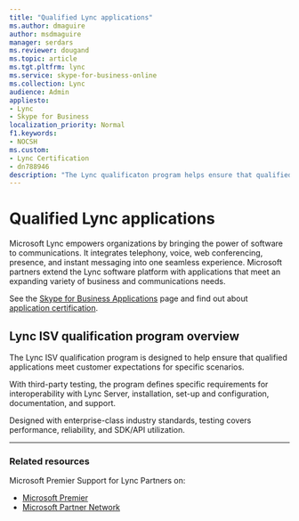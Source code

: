 ```yaml
---
title: "Qualified Lync applications"
ms.author: dmaguire
author: msdmaguire
manager: serdars
ms.reviewer: dougand
ms.topic: article
ms.tgt.pltfrm: lync
ms.service: skype-for-business-online
ms.collection: Lync
audience: Admin
appliesto:
- Lync
- Skype for Business
localization_priority: Normal
f1.keywords:
- NOCSH
ms.custom:
- Lync Certification
- dn788946
description: "The Lync qualificaton program helps ensure that qualified applications meet customer expectations for specific scenarios"
---
```


# Qualified Lync applications
Microsoft Lync empowers organizations by bringing the power of software to communications. It integrates telephony, voice, web conferencing, presence, and instant messaging into one seamless experience. Microsoft partners extend the Lync software platform with applications that meet an expanding variety of business and communications needs.

See the [Skype for Business Applications](http://apps.skypeforbusiness.com/) page and find out about [application certification](http://apps.skypeforbusiness.com/certified.aspx).

## Lync ISV qualification program overview
The Lync ISV qualification program is designed to help ensure that qualified applications meet customer expectations for specific scenarios.

With third-party testing, the program defines specific requirements for interoperability with Lync Server, installation, set-up and configuration, documentation, and support.

Designed with enterprise-class industry standards, testing covers performance, reliability, and SDK/API utilization.

* * *
### Related resources

Microsoft Premier Support for Lync Partners on:
- [Microsoft Premier](https://www.microsoft.com/microsoftservices/en/us/lync_for_partners.aspx)
- [Microsoft Partner Network](https://partner.microsoft.com/global/40168229)